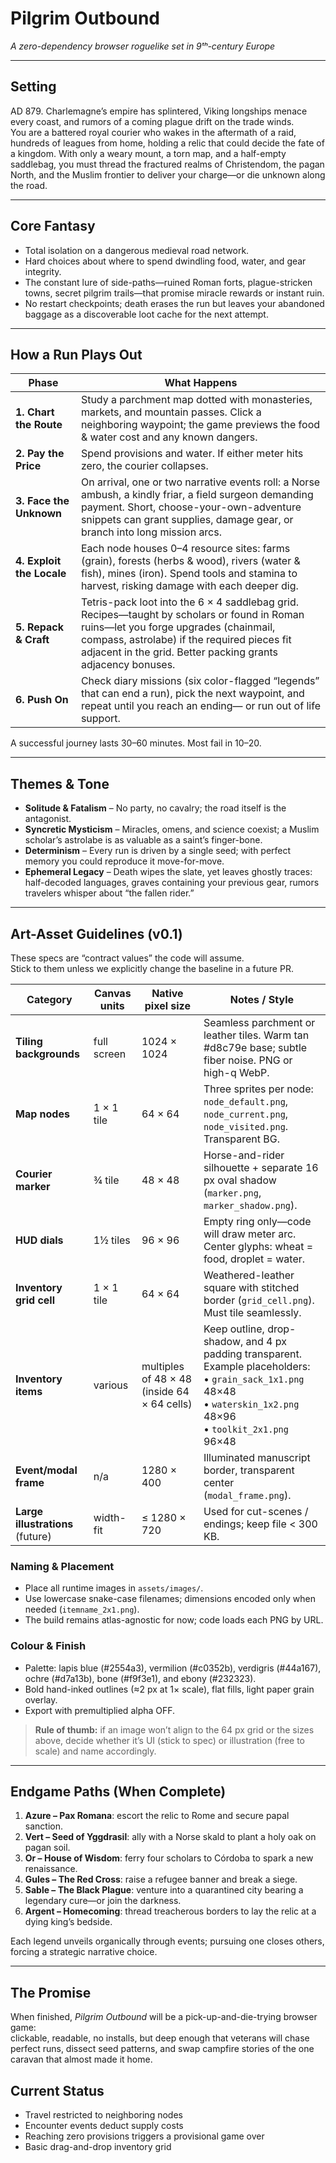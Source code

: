 # Pilgrim Outbound  
*A zero-dependency browser roguelike set in 9ᵗʰ-century Europe*


---

## Setting  
AD 879.  Charlemagne’s empire has splintered, Viking longships menace every coast, and rumors of a coming plague drift on the trade winds.  
You are a battered royal courier who wakes in the aftermath of a raid, hundreds of leagues from home, holding a relic that could decide the fate of a kingdom.  With only a weary mount, a torn map, and a half-empty saddlebag, you must thread the fractured realms of Christendom, the pagan North, and the Muslim frontier to deliver your charge—or die unknown along the road.

---

## Core Fantasy  
* Total isolation on a dangerous medieval road network.  
* Hard choices about where to spend dwindling food, water, and gear integrity.  
* The constant lure of side-paths—ruined Roman forts, plague-stricken towns, secret pilgrim trails—that promise miracle rewards or instant ruin.  
* No restart checkpoints; death erases the run but leaves your abandoned baggage as a discoverable loot cache for the next attempt.

---

## How a Run Plays Out  

| Phase | What Happens |
|-------|--------------|
| **1. Chart the Route** | Study a parchment map dotted with monasteries, markets, and mountain passes.  Click a neighboring waypoint; the game previews the food & water cost and any known dangers. |
| **2. Pay the Price** | Spend provisions and water.  If either meter hits zero, the courier collapses. |
| **3. Face the Unknown** | On arrival, one or two narrative events roll: a Norse ambush, a kindly friar, a field surgeon demanding payment.  Short, choose-your-own-adventure snippets can grant supplies, damage gear, or branch into long mission arcs. |
| **4. Exploit the Locale** | Each node houses 0–4 resource sites: farms (grain), forests (herbs & wood), rivers (water & fish), mines (iron).  Spend tools and stamina to harvest, risking damage with each deeper dig. |
| **5. Repack & Craft** | Tetris-pack loot into the 6 × 4 saddlebag grid.  Recipes—taught by scholars or found in Roman ruins—let you forge upgrades (chainmail, compass, astrolabe) if the required pieces fit adjacent in the grid.  Better packing grants adjacency bonuses. |
| **6. Push On** | Check diary missions (six color-flagged “legends” that can end a run), pick the next waypoint, and repeat until you reach an ending— or run out of life support. |

A successful journey lasts 30–60 minutes.  Most fail in 10–20.

---

## Themes & Tone  
* **Solitude & Fatalism** – No party, no cavalry; the road itself is the antagonist.  
* **Syncretic Mysticism** – Miracles, omens, and science coexist; a Muslim scholar’s astrolabe is as valuable as a saint’s finger-bone.  
* **Determinism** – Every run is driven by a single seed; with perfect memory you could reproduce it move-for-move.  
* **Ephemeral Legacy** – Death wipes the slate, yet leaves ghostly traces: half-decoded languages, graves containing your previous gear, rumors travelers whisper about “the fallen rider.”  

---

## Art-Asset Guidelines  (v0.1)
These specs are “contract values” the code will assume.  
Stick to them unless we explicitly change the baseline in a future PR.

| Category | Canvas units | Native pixel size | Notes / Style |
|----------|--------------|-------------------|---------------|
| **Tiling backgrounds** | full screen | 1024 × 1024 | Seamless parchment or leather tiles. Warm tan #d8c79e base; subtle fiber noise. PNG or high-q WebP. |
| **Map nodes** | 1 × 1 tile | 64 × 64 | Three sprites per node: `node_default.png`, `node_current.png`, `node_visited.png`. Transparent BG. |
| **Courier marker** | ¾ tile | 48 × 48 | Horse-and-rider silhouette + separate 16 px oval shadow (`marker.png`, `marker_shadow.png`). |
| **HUD dials** | 1½ tiles | 96 × 96 | Empty ring only—code will draw meter arc. Center glyphs: wheat = food, droplet = water. |
| **Inventory grid cell** | 1 × 1 tile | 64 × 64 | Weathered-leather square with stitched border (`grid_cell.png`). Must tile seamlessly. |
| **Inventory items** | various | multiples of 48 × 48 (inside 64 × 64 cells) | Keep outline, drop-shadow, and 4 px padding transparent. Example placeholders:<br>• `grain_sack_1x1.png` 48×48<br>• `waterskin_1x2.png` 48×96<br>• `toolkit_2x1.png` 96×48 |
| **Event/modal frame** | n/a | 1280 × 400 | Illuminated manuscript border, transparent center (`modal_frame.png`). |
| **Large illustrations** (future) | width-fit | ≤ 1280 × 720 | Used for cut-scenes / endings; keep file < 300 KB. |

### Naming & Placement
* Place all runtime images in `assets/images/`.
* Use lowercase snake-case filenames; dimensions encoded only when needed (`itemname_2x1.png`).
* The build remains atlas-agnostic for now; code loads each PNG by URL.

### Colour & Finish
* Palette: lapis blue (#2554a3), vermilion (#c0352b), verdigris (#44a167), ochre (#d7a13b), bone (#f9f3e1), and ebony (#232323).
* Bold hand-inked outlines (≈2 px at 1× scale), flat fills, light paper grain overlay.
* Export with premultiplied alpha OFF.

> **Rule of thumb:** if an image won’t align to the 64 px grid or the sizes above,
> decide whether it’s UI (stick to spec) or illustration (free to scale) and name accordingly.

---

## Endgame Paths (When Complete)  
1. **Azure – Pax Romana**: escort the relic to Rome and secure papal sanction.  
2. **Vert – Seed of Yggdrasil**: ally with a Norse skald to plant a holy oak on pagan soil.  
3. **Or – House of Wisdom**: ferry four scholars to Córdoba to spark a new renaissance.  
4. **Gules – The Red Cross**: raise a refugee banner and break a siege.  
5. **Sable – The Black Plague**: venture into a quarantined city bearing a legendary cure—or join the darkness.  
6. **Argent – Homecoming**: thread treacherous borders to lay the relic at a dying king’s bedside.

Each legend unveils organically through events; pursuing one closes others, forcing a strategic narrative choice.

---

## The Promise  
When finished, *Pilgrim Outbound* will be a pick-up-and-die-trying browser game:  
clickable, readable, no installs, but deep enough that veterans will chase perfect runs, dissect seed patterns, and swap campfire stories of the one caravan that almost made it home.

## Current Status
- Travel restricted to neighboring nodes
- Encounter events deduct supply costs
- Reaching zero provisions triggers a provisional game over
- Basic drag-and-drop inventory grid

